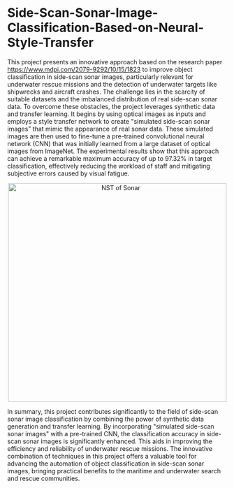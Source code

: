 # Side-Scan-Sonar-Image-Classification-Based-on-Neural-Style-Transfer

This project presents an innovative approach based on the research paper https://www.mdpi.com/2079-9292/10/15/1823 to improve object classification in side-scan sonar images, particularly relevant for underwater rescue missions and the detection of underwater targets like shipwrecks and aircraft crashes. The challenge lies in the scarcity of suitable datasets and the imbalanced distribution of real side-scan sonar data. To overcome these obstacles, the project leverages synthetic data and transfer learning. It begins by using optical images as inputs and employs a style transfer network to create "simulated side-scan sonar images" that mimic the appearance of real sonar data. These simulated images are then used to fine-tune a pre-trained convolutional neural network (CNN) that was initially learned from a large dataset of optical images from ImageNet. The experimental results show that this approach can achieve a remarkable maximum accuracy of up to 97.32% in target classification, effectively reducing the workload of staff and mitigating subjective errors caused by visual fatigue.
<p align="center">
    <img width="500" src="https://github.com/HariniKV04/Side-Scan-Sonar-Image-Classification-Based-on-Neural-Style-Transfer/assets/107908189/6534ca1b-f379-4586-b754-4d1bdbe7cbb0" alt="NST of Sonar">
</p>

In summary, this project contributes significantly to the field of side-scan sonar image classification by combining the power of synthetic data generation and transfer learning. By incorporating "simulated side-scan sonar images" with a pre-trained CNN, the classification accuracy in side-scan sonar images is significantly enhanced. This aids in improving the efficiency and reliability of underwater rescue missions. The innovative combination of techniques in this project offers a valuable tool for advancing the automation of object classification in side-scan sonar images, bringing practical benefits to the maritime and underwater search and rescue communities.
